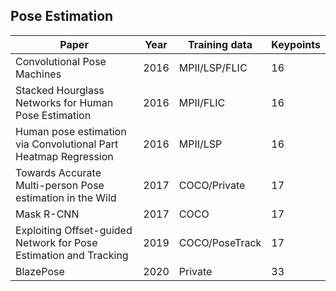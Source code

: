 ## Pose Estimation
| Paper | Year | Training data | Keypoints |
| ----- |------|---------------|-----------|
| Convolutional Pose Machines | 2016 | MPII/LSP/FLIC | 16 |
| Stacked Hourglass Networks for Human Pose Estimation | 2016 | MPII/FLIC | 16 |
| Human pose estimation via Convolutional Part Heatmap Regression | 2016 | MPII/LSP | 16 |
| Towards Accurate Multi-person Pose estimation in the Wild | 2017 | COCO/Private | 17 |
|  Mask R-CNN | 2017 | COCO | 17 |
| Exploiting Offset-guided Network for Pose Estimation and Tracking | 2019 | COCO/PoseTrack | 17 |
| BlazePose | 2020 | Private | 33 |

